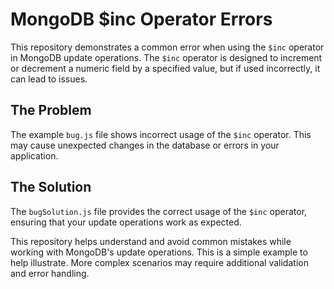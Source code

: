 # MongoDB $inc Operator Errors
This repository demonstrates a common error when using the `$inc` operator in MongoDB update operations. The `$inc` operator is designed to increment or decrement a numeric field by a specified value, but if used incorrectly, it can lead to issues.

## The Problem
The example `bug.js` file shows incorrect usage of the `$inc` operator. This may cause unexpected changes in the database or errors in your application.

## The Solution
The `bugSolution.js` file provides the correct usage of the `$inc` operator, ensuring that your update operations work as expected.

This repository helps understand and avoid common mistakes while working with MongoDB's update operations.  This is a simple example to help illustrate. More complex scenarios may require additional validation and error handling.